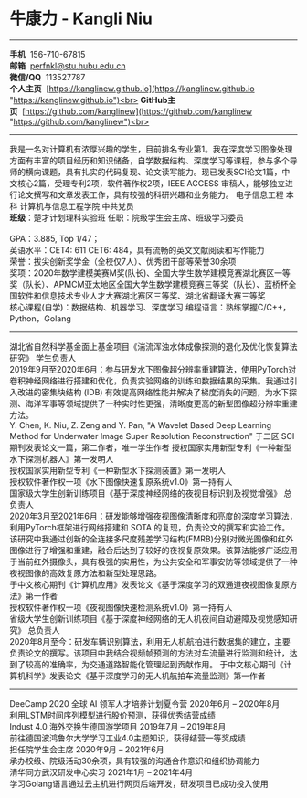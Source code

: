 # 牛康力 - Kangli Niu
***
**手机**&nbsp;&nbsp;156-710-67815<br>
**邮箱**&nbsp;&nbsp;perfnkl@stu.hubu.edu.cn<br>
**微信/QQ** &nbsp;113527787<br>
**个人主页**&nbsp;&nbsp;[https://kanglinew.github.io](https://kanglinew.github.io "https://kanglinew.github.io")<br>
**GitHub主页**&nbsp;&nbsp;[https://github.com/kanglinew](https://github.com/kanglinew "https://github.com/kanglinew")<br>
***
我是一名对计算机有浓厚兴趣的学生，目前排名专业第1。我在深度学习图像处理方面有丰富的项目经历和知识储备，自学数据结构、深度学习等课程，参与多个导师的横向课题，具有扎实的代码复现、论文读写能力。现已发表SCI论文1篇，中文核心2篇，受理专利2项，软件著作权2项，IEEE ACCESS 审稿人，能够独立进行论文撰写和文章发表工作，具有较强的科研兴趣和业务能力。
电子信息工程 本科 计算机与信息工程学院 中共党员<br>
**班级**：楚才计划理科实验班  任职：院级学生会主席、班级学习委员<br> 								
GPA：3.885, Top 1/47；<br>
英语水平：CET4: 611  CET6: 484，具有流畅的英文文献阅读和写作能力<br>
荣誉：拔尖创新奖学金（全校仅7人）、优秀团干部等荣誉30余项<br>
奖项：2020年数学建模美赛M奖(队长)、全国大学生数学建模竞赛湖北赛区一等奖（队长）、APMCM亚太地区全国大学生数学建模竞赛三等奖（队长）、蓝桥杯全国软件和信息技术专业人才大赛湖北赛区三等奖、湖北省翻译大赛三等奖<br>
核心课程(自学)：数据结构、机器学习、深度学习   编程语言：熟练掌握C/C++，Python，Golang<br>
***
湖北省自然科学基金面上基金项目《湍流浑浊水体成像探测的退化及优化恢复算法研究》  学生负责人<br>
2019年9月至2020年6月：参与研发水下图像超分辨率重建算法，使用PyTorch对卷积神经网络进行搭建和优化，负责实验网络的训练和数据结果的采集。我通过引入改进的密集块结构 (IDB) 有效提高网络性能并解决了梯度消失的问题，为水下探测、海洋军事等领域提供了一种实时性更强，清晰度更高的新型图像超分辨率重建方法。<br>
Y. Chen, K. Niu, Z. Zeng and Y. Pan, "A Wavelet Based Deep Learning Method for Underwater Image Super Resolution Reconstruction" 于二区 SCI 期刊发表论文一篇，第二作者，唯一学生作者
授权国家实用新型专利《一种新型水下探测机器人》第一发明人<br>
授权国家实用新型专利《一种新型水下探测装置》第一发明人<br>
授权软件著作权一项《水下图像快速复原系统v1.0》第一持有人<br>
国家级大学生创新训练项目《基于深度神经网络的夜视目标识别及视觉增强》  总负责人<br>
2020年3月至2021年6月：研发能够增强夜视图像清晰度和亮度的深度学习算法，利用PyTorch框架进行网络搭建和 SOTA 的复现，负责论文的撰写和实验工作。该研究中我通过创新的全连接多尺度残差学习结构(FMRB)分别对微光图像和红外图像进行了增强和重建，融合后达到了较好的夜视复原效果。该算法能够广泛应用于当前红外摄像头，具有极强的实用性，为公共安全和军事安防等领域提供了一种夜视图像的高效复原方法和新型处理思路。<br>
于中文核心期刊《计算机应用》发表论文《基于深度学习的双通道夜视图像复原方法》第一作者<br>
授权软件著作权一项《夜视图像快速检测系统v1.0》第一持有人<br>
省级大学生创新训练项目《基于深度神经网络的无人机夜间自动避障及视觉感知研究》  总负责人<br>
2020年8月至今：研发车辆识别算法，利用无人机航拍进行数据集的建立，主要负责论文的撰写。该项目中我结合视频帧预测的方法对车流量进行监测和统计，达到了较高的准确率，为交通道路智能化管理起到贡献作用。
于中文核心期刊《计算机科学》发表论文《基于深度学习的无人机航拍车流量监测》第一作者<br>
***
DeeCamp 2020 全球 AI 领军人才培养计划夏令营                      2020年6月 – 2020年8月<br>
利用LSTM时间序列模型进行股价预测，获得优秀结营成绩<br>
Indust 4.0 海外交换生德国游学项目                                   2019年7月 – 2019年8月<br>
前往德国波鸿鲁尔大学学习工业4.0主题知识，获得结营一等奖成绩<br>
担任院学生会主席                                                  2020年9月 – 2021年6月<br> 
承办校级、院级活动30余项，具有较强的沟通合作意识和组织协调能力<br>
清华同方武汉研发中心实习                                          2021年1月 – 2021年4月<br>
学习Golang语言通过云主机进行网页后端开发，研发项目已成功投入使用<br>

